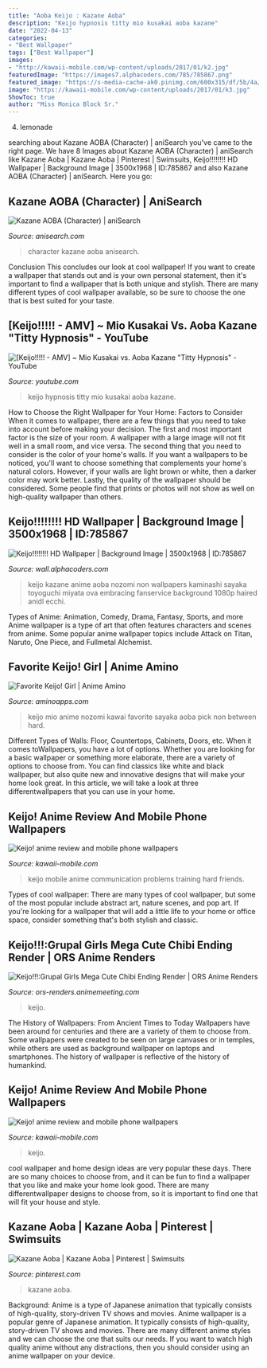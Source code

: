 ```yaml
---
title: "Aoba Keijo : Kazane Aoba"
description: "Keijo hypnosis titty mio kusakai aoba kazane"
date: "2022-04-13"
categories:
- "Best Wallpaper"
tags: ["Best Wallpaper"]
images:
- "http://kawaii-mobile.com/wp-content/uploads/2017/01/k2.jpg"
featuredImage: "https://images7.alphacoders.com/785/785867.png"
featured_image: "https://s-media-cache-ak0.pinimg.com/600x315/df/5b/4a/df5b4a07441c4b752c83aa5baffacef3.jpg"
image: "https://kawaii-mobile.com/wp-content/uploads/2017/01/k3.jpg"
ShowToc: true
author: "Miss Monica Block Sr."
---
```



4. lemonade 

	

		
searching about Kazane AOBA (Character) | aniSearch you've came to the right page. We have 8 Images about Kazane AOBA (Character) | aniSearch like Kazane Aoba | Kazane Aoba | Pinterest | Swimsuits, Keijo!!!!!!!! HD Wallpaper | Background Image | 3500x1968 | ID:785867 and also Kazane AOBA (Character) | aniSearch. Here you go:
		
    
## Kazane AOBA (Character) | AniSearch

<img loading=lazy src="https://cdn.anisearch.com/images/character/screen/59/59651/full/403262.jpg" onerror="this.onerror=null;this.src='https://tse4.mm.bing.net/th?id=OIP.HkWUL0VVS1XHccgzqX84kAHaEK&amp;pid=15.1';" alt="Kazane AOBA (Character) | aniSearch">

_Source: anisearch.com_

>character kazane aoba anisearch. 

	

Conclusion
This concludes our look at cool wallpaper! If you want to create a wallpaper that stands out and is your own personal statement, then it's important to find a wallpaper that is both unique and stylish. There are many different types of cool wallpaper available, so be sure to choose the one that is best suited for your taste.

    
## [Keijo!!!!! - AMV] ~ Mio Kusakai Vs. Aoba Kazane &quot;Titty Hypnosis&quot; - YouTube

<img loading=lazy src="https://i.ytimg.com/vi/s4ryWpcRUq4/maxresdefault.jpg" onerror="this.onerror=null;this.src='https://tse3.mm.bing.net/th?id=OIP.bMFCdogizEDU2fOuIULEIgHaEK&amp;pid=15.1';" alt="[Keijo!!!!! - AMV] ~ Mio Kusakai vs. Aoba Kazane &quot;Titty Hypnosis&quot; - YouTube">

_Source: youtube.com_

>keijo hypnosis titty mio kusakai aoba kazane. 

	

How to Choose the Right Wallpaper for Your Home: Factors to Consider
When it comes to wallpaper, there are a few things that you need to take into account before making your decision. The first and most important factor is the size of your room. A wallpaper with a large image will not fit well in a small room, and vice versa. 
The second thing that you need to consider is the color of your home's walls. If you want a wallpapers to be noticed, you'll want to choose something that complements your home's natural colors. However, if your walls are light brown or white, then a darker color may work better. 
Lastly, the quality of the wallpaper should be considered. Some people find that prints or photos will not show as well on high-quality wallpaper than others.

    
## Keijo!!!!!!!! HD Wallpaper | Background Image | 3500x1968 | ID:785867

<img loading=lazy src="https://images7.alphacoders.com/785/785867.png" onerror="this.onerror=null;this.src='https://tse1.mm.bing.net/th?id=OIP.5M8VgtD42SG0SM9-aKVvCQHaEK&amp;pid=15.1';" alt="Keijo!!!!!!!! HD Wallpaper | Background Image | 3500x1968 | ID:785867">

_Source: wall.alphacoders.com_

>keijo kazane anime aoba nozomi non wallpapers kaminashi sayaka toyoguchi miyata ova embracing fanservice background 1080p haired anidl ecchi. 

	

Types of Anime: Animation, Comedy, Drama, Fantasy, Sports, and more
Anime wallpaper is a type of art that often features characters and scenes from anime. Some popular anime wallpaper topics include Attack on Titan, Naruto, One Piece, and Fullmetal Alchemist.

    
## Favorite Keijo! Girl | Anime Amino

<img loading=lazy src="https://pm1.narvii.com/6322/c0cdf0d2f544fdcdb457994fac61bff29e57226d_hq.jpg" onerror="this.onerror=null;this.src='https://tse1.mm.bing.net/th?id=OIP.JKYqNqboUbJb7nJ7cOf3CQHaEK&amp;pid=15.1';" alt="Favorite Keijo! Girl | Anime Amino">

_Source: aminoapps.com_

>keijo mio anime nozomi kawai favorite sayaka aoba pick non between hard. 

	

Different Types of Walls: Floor, Countertops, Cabinets, Doors, etc.
When it comes toWallpapers, you have a lot of options. Whether you are looking for a basic wallpaper or something more elaborate, there are a variety of options to choose from. You can find classics like white and black wallpaper, but also quite new and innovative designs that will make your home look great. In this article, we will take a look at three differentwallpapers that you can use in your home.

    
## Keijo! Anime Review And Mobile Phone Wallpapers

<img loading=lazy src="http://kawaii-mobile.com/wp-content/uploads/2017/01/k2.jpg" onerror="this.onerror=null;this.src='https://tse4.mm.bing.net/th?id=OIP.CBUWgU0dJT9heYVJ2bbgVwHaEK&amp;pid=15.1';" alt="Keijo! anime review and mobile phone wallpapers">

_Source: kawaii-mobile.com_

>keijo mobile anime communication problems training hard friends. 

	

Types of cool wallpaper:
There are many types of cool wallpaper, but some of the most popular include abstract art, nature scenes, and pop art. If you're looking for a wallpaper that will add a little life to your home or office space, consider something that's both stylish and classic.

    
## Keijo!!!:Grupal Girls Mega Cute Chibi Ending Render | ORS Anime Renders

<img loading=lazy src="https://4.bp.blogspot.com/-iSMpJM9h374/V__WfhAgLII/AAAAAAAAJYE/vV9mBX3Ayu4JUYKKPZdV_I-M_nSL5EQfACEw/s1600/Keijo%2BGrupal%2BGirls%2BMega%2BCute%2BChibi%2BEnding%2BRender.png" onerror="this.onerror=null;this.src='https://tse2.mm.bing.net/th?id=OIP.OkwS2Iyb756G8EVEjNlTaAHaHg&amp;pid=15.1';" alt="Keijo!!!:Grupal Girls Mega Cute Chibi Ending Render | ORS Anime Renders">

_Source: ors-renders.animemeeting.com_

>keijo. 

	

The History of Wallpapers: From Ancient Times to Today
Wallpapers have been around for centuries and there are a variety of them to choose from. Some wallpapers were created to be seen on large canvases or in temples, while others are used as background wallpaper on laptops and smartphones. The history of wallpaper is reflective of the history of humankind.

    
## Keijo! Anime Review And Mobile Phone Wallpapers

<img loading=lazy src="https://kawaii-mobile.com/wp-content/uploads/2017/01/k3.jpg" onerror="this.onerror=null;this.src='https://tse3.mm.bing.net/th?id=OIP.9EQNymugzS8jnS31KRnW9gHaEK&amp;pid=15.1';" alt="Keijo! anime review and mobile phone wallpapers">

_Source: kawaii-mobile.com_

>keijo. 

	

cool wallpaper and home design ideas are very popular these days. There are so many choices to choose from, and it can be fun to find a wallpaper that you like and make your home look good. There are many differentwallpaper designs to choose from, so it is important to find one that will fit your house and style.

    
## Kazane Aoba | Kazane Aoba | Pinterest | Swimsuits

<img loading=lazy src="https://s-media-cache-ak0.pinimg.com/600x315/df/5b/4a/df5b4a07441c4b752c83aa5baffacef3.jpg" onerror="this.onerror=null;this.src='https://tse1.mm.bing.net/th?id=OIP.SZ3sFaAOYiOVwn5oVjbTgQHaD5&amp;pid=15.1';" alt="Kazane Aoba | Kazane Aoba | Pinterest | Swimsuits">

_Source: pinterest.com_

>kazane aoba. 

	

Background: Anime is a type of Japanese animation that typically consists of high-quality, story-driven TV shows and movies.
Anime wallpaper is a popular genre of Japanese animation. It typically consists of high-quality, story-driven TV shows and movies. There are many different anime styles and we can choose the one that suits our needs. If you want to watch high quality anime without any distractions, then you should consider using an anime wallpaper on your device.

